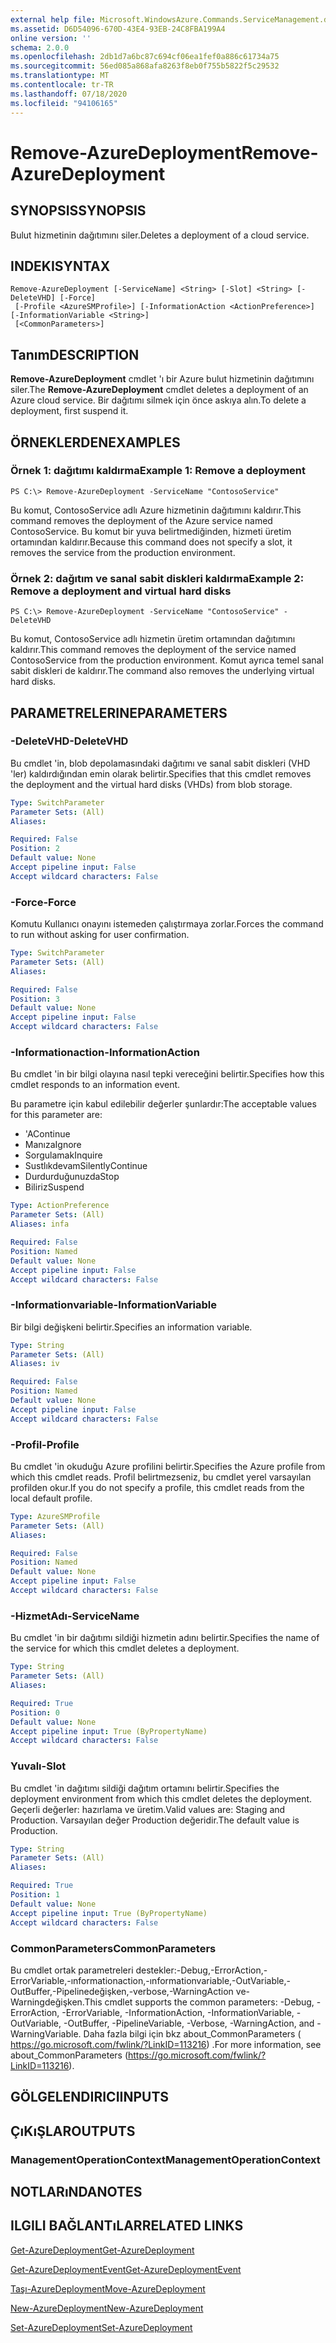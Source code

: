 ```yaml
---
external help file: Microsoft.WindowsAzure.Commands.ServiceManagement.dll-Help.xml
ms.assetid: D6D54096-670D-43E4-93EB-24C8FBA199A4
online version: ''
schema: 2.0.0
ms.openlocfilehash: 2db1d7a6bc87c694cf06ea1fef0a886c61734a75
ms.sourcegitcommit: 56ed085a868afa8263f8eb0f755b5822f5c29532
ms.translationtype: MT
ms.contentlocale: tr-TR
ms.lasthandoff: 07/18/2020
ms.locfileid: "94106165"
---
```

# <span data-ttu-id="3058d-101">Remove-AzureDeployment</span><span class="sxs-lookup"><span data-stu-id="3058d-101">Remove-AzureDeployment</span></span>

## <span data-ttu-id="3058d-102">SYNOPSIS</span><span class="sxs-lookup"><span data-stu-id="3058d-102">SYNOPSIS</span></span>
<span data-ttu-id="3058d-103">Bulut hizmetinin dağıtımını siler.</span><span class="sxs-lookup"><span data-stu-id="3058d-103">Deletes a deployment of a cloud service.</span></span>

## <span data-ttu-id="3058d-104">INDEKI</span><span class="sxs-lookup"><span data-stu-id="3058d-104">SYNTAX</span></span>

```
Remove-AzureDeployment [-ServiceName] <String> [-Slot] <String> [-DeleteVHD] [-Force]
 [-Profile <AzureSMProfile>] [-InformationAction <ActionPreference>] [-InformationVariable <String>]
 [<CommonParameters>]
```

## <span data-ttu-id="3058d-105">Tanım</span><span class="sxs-lookup"><span data-stu-id="3058d-105">DESCRIPTION</span></span>
<span data-ttu-id="3058d-106">**Remove-AzureDeployment** cmdlet 'ı bir Azure bulut hizmetinin dağıtımını siler.</span><span class="sxs-lookup"><span data-stu-id="3058d-106">The **Remove-AzureDeployment** cmdlet deletes a deployment of an Azure cloud service.</span></span>
<span data-ttu-id="3058d-107">Bir dağıtımı silmek için önce askıya alın.</span><span class="sxs-lookup"><span data-stu-id="3058d-107">To delete a deployment, first suspend it.</span></span>

## <span data-ttu-id="3058d-108">ÖRNEKLERDEN</span><span class="sxs-lookup"><span data-stu-id="3058d-108">EXAMPLES</span></span>

### <span data-ttu-id="3058d-109">Örnek 1: dağıtımı kaldırma</span><span class="sxs-lookup"><span data-stu-id="3058d-109">Example 1: Remove a deployment</span></span>
```
PS C:\> Remove-AzureDeployment -ServiceName "ContosoService"
```

<span data-ttu-id="3058d-110">Bu komut, ContosoService adlı Azure hizmetinin dağıtımını kaldırır.</span><span class="sxs-lookup"><span data-stu-id="3058d-110">This command removes the deployment of the Azure service named ContosoService.</span></span>
<span data-ttu-id="3058d-111">Bu komut bir yuva belirtmediğinden, hizmeti üretim ortamından kaldırır.</span><span class="sxs-lookup"><span data-stu-id="3058d-111">Because this command does not specify a slot, it removes the service from the production environment.</span></span>

### <span data-ttu-id="3058d-112">Örnek 2: dağıtım ve sanal sabit diskleri kaldırma</span><span class="sxs-lookup"><span data-stu-id="3058d-112">Example 2: Remove a deployment and virtual hard disks</span></span>
```
PS C:\> Remove-AzureDeployment -ServiceName "ContosoService" -DeleteVHD
```

<span data-ttu-id="3058d-113">Bu komut, ContosoService adlı hizmetin üretim ortamından dağıtımını kaldırır.</span><span class="sxs-lookup"><span data-stu-id="3058d-113">This command removes the deployment of the service named ContosoService from the production environment.</span></span>
<span data-ttu-id="3058d-114">Komut ayrıca temel sanal sabit diskleri de kaldırır.</span><span class="sxs-lookup"><span data-stu-id="3058d-114">The command also removes the underlying virtual hard disks.</span></span>

## <span data-ttu-id="3058d-115">PARAMETRELERINE</span><span class="sxs-lookup"><span data-stu-id="3058d-115">PARAMETERS</span></span>

### <span data-ttu-id="3058d-116">-DeleteVHD</span><span class="sxs-lookup"><span data-stu-id="3058d-116">-DeleteVHD</span></span>
<span data-ttu-id="3058d-117">Bu cmdlet 'in, blob depolamasındaki dağıtımı ve sanal sabit diskleri (VHD 'ler) kaldırdığından emin olarak belirtir.</span><span class="sxs-lookup"><span data-stu-id="3058d-117">Specifies that this cmdlet removes the deployment and the virtual hard disks (VHDs) from blob storage.</span></span>

```yaml
Type: SwitchParameter
Parameter Sets: (All)
Aliases: 

Required: False
Position: 2
Default value: None
Accept pipeline input: False
Accept wildcard characters: False
```

### <span data-ttu-id="3058d-118">-Force</span><span class="sxs-lookup"><span data-stu-id="3058d-118">-Force</span></span>
<span data-ttu-id="3058d-119">Komutu Kullanıcı onayını istemeden çalıştırmaya zorlar.</span><span class="sxs-lookup"><span data-stu-id="3058d-119">Forces the command to run without asking for user confirmation.</span></span>

```yaml
Type: SwitchParameter
Parameter Sets: (All)
Aliases: 

Required: False
Position: 3
Default value: None
Accept pipeline input: False
Accept wildcard characters: False
```

### <span data-ttu-id="3058d-120">-Informationaction</span><span class="sxs-lookup"><span data-stu-id="3058d-120">-InformationAction</span></span>
<span data-ttu-id="3058d-121">Bu cmdlet 'in bir bilgi olayına nasıl tepki vereceğini belirtir.</span><span class="sxs-lookup"><span data-stu-id="3058d-121">Specifies how this cmdlet responds to an information event.</span></span>

<span data-ttu-id="3058d-122">Bu parametre için kabul edilebilir değerler şunlardır:</span><span class="sxs-lookup"><span data-stu-id="3058d-122">The acceptable values for this parameter are:</span></span>

- <span data-ttu-id="3058d-123">'A</span><span class="sxs-lookup"><span data-stu-id="3058d-123">Continue</span></span>
- <span data-ttu-id="3058d-124">Manıza</span><span class="sxs-lookup"><span data-stu-id="3058d-124">Ignore</span></span>
- <span data-ttu-id="3058d-125">Sorgulamak</span><span class="sxs-lookup"><span data-stu-id="3058d-125">Inquire</span></span>
- <span data-ttu-id="3058d-126">Sustlıkdevam</span><span class="sxs-lookup"><span data-stu-id="3058d-126">SilentlyContinue</span></span>
- <span data-ttu-id="3058d-127">Durdurduğunuzda</span><span class="sxs-lookup"><span data-stu-id="3058d-127">Stop</span></span>
- <span data-ttu-id="3058d-128">Biliriz</span><span class="sxs-lookup"><span data-stu-id="3058d-128">Suspend</span></span>

```yaml
Type: ActionPreference
Parameter Sets: (All)
Aliases: infa

Required: False
Position: Named
Default value: None
Accept pipeline input: False
Accept wildcard characters: False
```

### <span data-ttu-id="3058d-129">-Informationvariable</span><span class="sxs-lookup"><span data-stu-id="3058d-129">-InformationVariable</span></span>
<span data-ttu-id="3058d-130">Bir bilgi değişkeni belirtir.</span><span class="sxs-lookup"><span data-stu-id="3058d-130">Specifies an information variable.</span></span>

```yaml
Type: String
Parameter Sets: (All)
Aliases: iv

Required: False
Position: Named
Default value: None
Accept pipeline input: False
Accept wildcard characters: False
```

### <span data-ttu-id="3058d-131">-Profil</span><span class="sxs-lookup"><span data-stu-id="3058d-131">-Profile</span></span>
<span data-ttu-id="3058d-132">Bu cmdlet 'in okuduğu Azure profilini belirtir.</span><span class="sxs-lookup"><span data-stu-id="3058d-132">Specifies the Azure profile from which this cmdlet reads.</span></span>
<span data-ttu-id="3058d-133">Profil belirtmezseniz, bu cmdlet yerel varsayılan profilden okur.</span><span class="sxs-lookup"><span data-stu-id="3058d-133">If you do not specify a profile, this cmdlet reads from the local default profile.</span></span>

```yaml
Type: AzureSMProfile
Parameter Sets: (All)
Aliases: 

Required: False
Position: Named
Default value: None
Accept pipeline input: False
Accept wildcard characters: False
```

### <span data-ttu-id="3058d-134">-HizmetAdı</span><span class="sxs-lookup"><span data-stu-id="3058d-134">-ServiceName</span></span>
<span data-ttu-id="3058d-135">Bu cmdlet 'in bir dağıtımı sildiği hizmetin adını belirtir.</span><span class="sxs-lookup"><span data-stu-id="3058d-135">Specifies the name of the service for which this cmdlet deletes a deployment.</span></span>

```yaml
Type: String
Parameter Sets: (All)
Aliases: 

Required: True
Position: 0
Default value: None
Accept pipeline input: True (ByPropertyName)
Accept wildcard characters: False
```

### <span data-ttu-id="3058d-136">Yuvalı</span><span class="sxs-lookup"><span data-stu-id="3058d-136">-Slot</span></span>
<span data-ttu-id="3058d-137">Bu cmdlet 'in dağıtımı sildiği dağıtım ortamını belirtir.</span><span class="sxs-lookup"><span data-stu-id="3058d-137">Specifies the deployment environment from which this cmdlet deletes the deployment.</span></span>
<span data-ttu-id="3058d-138">Geçerli değerler: hazırlama ve üretim.</span><span class="sxs-lookup"><span data-stu-id="3058d-138">Valid values are: Staging and Production.</span></span>
<span data-ttu-id="3058d-139">Varsayılan değer Production değeridir.</span><span class="sxs-lookup"><span data-stu-id="3058d-139">The default value is Production.</span></span>

```yaml
Type: String
Parameter Sets: (All)
Aliases: 

Required: True
Position: 1
Default value: None
Accept pipeline input: True (ByPropertyName)
Accept wildcard characters: False
```

### <span data-ttu-id="3058d-140">CommonParameters</span><span class="sxs-lookup"><span data-stu-id="3058d-140">CommonParameters</span></span>
<span data-ttu-id="3058d-141">Bu cmdlet ortak parametreleri destekler:-Debug,-ErrorAction,-ErrorVariable,-ınformationaction,-ınformationvariable,-OutVariable,-OutBuffer,-Pipelinedeğişken,-verbose,-WarningAction ve-Warningdeğişken.</span><span class="sxs-lookup"><span data-stu-id="3058d-141">This cmdlet supports the common parameters: -Debug, -ErrorAction, -ErrorVariable, -InformationAction, -InformationVariable, -OutVariable, -OutBuffer, -PipelineVariable, -Verbose, -WarningAction, and -WarningVariable.</span></span> <span data-ttu-id="3058d-142">Daha fazla bilgi için bkz about_CommonParameters ( https://go.microsoft.com/fwlink/?LinkID=113216) .</span><span class="sxs-lookup"><span data-stu-id="3058d-142">For more information, see about_CommonParameters (https://go.microsoft.com/fwlink/?LinkID=113216).</span></span>

## <span data-ttu-id="3058d-143">GÖLGELENDIRICI</span><span class="sxs-lookup"><span data-stu-id="3058d-143">INPUTS</span></span>

## <span data-ttu-id="3058d-144">ÇıKıŞLAR</span><span class="sxs-lookup"><span data-stu-id="3058d-144">OUTPUTS</span></span>

### <span data-ttu-id="3058d-145">ManagementOperationContext</span><span class="sxs-lookup"><span data-stu-id="3058d-145">ManagementOperationContext</span></span>

## <span data-ttu-id="3058d-146">NOTLARıNDA</span><span class="sxs-lookup"><span data-stu-id="3058d-146">NOTES</span></span>

## <span data-ttu-id="3058d-147">ILGILI BAĞLANTıLAR</span><span class="sxs-lookup"><span data-stu-id="3058d-147">RELATED LINKS</span></span>

[<span data-ttu-id="3058d-148">Get-AzureDeployment</span><span class="sxs-lookup"><span data-stu-id="3058d-148">Get-AzureDeployment</span></span>](./Get-AzureDeployment.md)

[<span data-ttu-id="3058d-149">Get-AzureDeploymentEvent</span><span class="sxs-lookup"><span data-stu-id="3058d-149">Get-AzureDeploymentEvent</span></span>](./Get-AzureDeploymentEvent.md)

[<span data-ttu-id="3058d-150">Taşı-AzureDeployment</span><span class="sxs-lookup"><span data-stu-id="3058d-150">Move-AzureDeployment</span></span>](./Move-AzureDeployment.md)

[<span data-ttu-id="3058d-151">New-AzureDeployment</span><span class="sxs-lookup"><span data-stu-id="3058d-151">New-AzureDeployment</span></span>](./New-AzureDeployment.md)

[<span data-ttu-id="3058d-152">Set-AzureDeployment</span><span class="sxs-lookup"><span data-stu-id="3058d-152">Set-AzureDeployment</span></span>](./Set-AzureDeployment.md)


